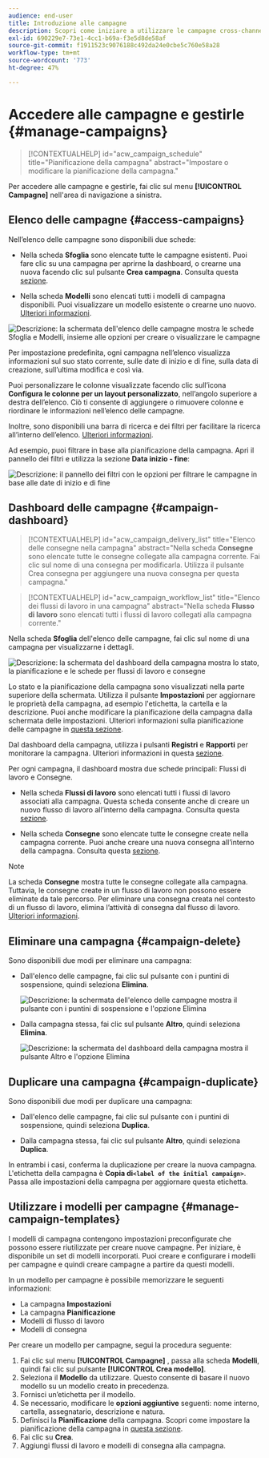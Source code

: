 ```yaml
---
audience: end-user
title: Introduzione alle campagne
description: Scopri come iniziare a utilizzare le campagne cross-channel
exl-id: 690229e7-73e1-4cc1-b69a-f3e5d8de58af
source-git-commit: f1911523c9076188c492da24e0cbe5c760e58a28
workflow-type: tm+mt
source-wordcount: '773'
ht-degree: 47%

---
```


# Accedere alle campagne e gestirle {#manage-campaigns}

>[!CONTEXTUALHELP]
>id="acw_campaign_schedule"
>title="Pianificazione della campagna"
>abstract="Impostare o modificare la pianificazione della campagna."

Per accedere alle campagne e gestirle, fai clic sul menu **[!UICONTROL Campagne]** nell&#39;area di navigazione a sinistra.

## Elenco delle campagne {#access-campaigns}

Nell’elenco delle campagne sono disponibili due schede:

* Nella scheda **Sfoglia** sono elencate tutte le campagne esistenti. Puoi fare clic su una campagna per aprirne la dashboard, o crearne una nuova facendo clic sul pulsante **Crea campagna**. Consulta questa [sezione](create-campaigns.md#create-campaigns).

* Nella scheda **Modelli** sono elencati tutti i modelli di campagna disponibili. Puoi visualizzare un modello esistente o crearne uno nuovo. [Ulteriori informazioni](#manage-campaign-templates).

![Descrizione: la schermata dell&#39;elenco delle campagne mostra le schede Sfoglia e Modelli, insieme alle opzioni per creare o visualizzare le campagne](assets/campaign-list.png)

Per impostazione predefinita, ogni campagna nell’elenco visualizza informazioni sul suo stato corrente, sulle date di inizio e di fine, sulla data di creazione, sull’ultima modifica e così via.

Puoi personalizzare le colonne visualizzate facendo clic sull’icona **Configura le colonne per un layout personalizzato**, nell’angolo superiore a destra dell’elenco. Ciò ti consente di aggiungere o rimuovere colonne e riordinare le informazioni nell’elenco delle campagne.

Inoltre, sono disponibili una barra di ricerca e dei filtri per facilitare la ricerca all’interno dell’elenco. [Ulteriori informazioni](../get-started/user-interface.md#list-screens).

Ad esempio, puoi filtrare in base alla pianificazione della campagna. Apri il pannello dei filtri e utilizza la sezione **Data inizio - fine**:

![Descrizione: il pannello dei filtri con le opzioni per filtrare le campagne in base alle date di inizio e di fine](assets/campaign-filter-on-dates.png)

## Dashboard delle campagne {#campaign-dashboard}

>[!CONTEXTUALHELP]
>id="acw_campaign_delivery_list"
>title="Elenco delle consegne nella campagna"
>abstract="Nella scheda **Consegne** sono elencate tutte le consegne collegate alla campagna corrente. Fai clic sul nome di una consegna per modificarla. Utilizza il pulsante Crea consegna per aggiungere una nuova consegna per questa campagna."

>[!CONTEXTUALHELP]
>id="acw_campaign_workflow_list"
>title="Elenco dei flussi di lavoro in una campagna"
>abstract="Nella scheda **Flusso di lavoro** sono elencati tutti i flussi di lavoro collegati alla campagna corrente."

Nella scheda **Sfoglia** dell&#39;elenco delle campagne, fai clic sul nome di una campagna per visualizzarne i dettagli.

![Descrizione: la schermata del dashboard della campagna mostra lo stato, la pianificazione e le schede per flussi di lavoro e consegne](assets/campaign-dashboard.png)

Lo stato e la pianificazione della campagna sono visualizzati nella parte superiore della schermata. Utilizza il pulsante **Impostazioni** per aggiornare le proprietà della campagna, ad esempio l&#39;etichetta, la cartella e la descrizione. Puoi anche modificare la pianificazione della campagna dalla schermata delle impostazioni. Ulteriori informazioni sulla pianificazione delle campagne in [questa sezione](create-campaigns.md#campaign-schedule).

Dal dashboard della campagna, utilizza i pulsanti **Registri** e **Rapporti** per monitorare la campagna. Ulteriori informazioni in questa [sezione](create-campaigns.md#create-campaigns).

Per ogni campagna, il dashboard mostra due schede principali: Flussi di lavoro e Consegne.

* Nella scheda **Flussi di lavoro** sono elencati tutti i flussi di lavoro associati alla campagna. Questa scheda consente anche di creare un nuovo flusso di lavoro all’interno della campagna. Consulta questa [sezione](create-campaigns.md#create-campaigns).

* Nella scheda **Consegne** sono elencate tutte le consegne create nella campagna corrente. Puoi anche creare una nuova consegna all’interno della campagna. Consulta questa [sezione](create-campaigns.md#create-campaigns).

>[!NOTE]
>
>La scheda **Consegne** mostra tutte le consegne collegate alla campagna. Tuttavia, le consegne create in un flusso di lavoro non possono essere eliminate da tale percorso. Per eliminare una consegna creata nel contesto di un flusso di lavoro, elimina l’attività di consegna dal flusso di lavoro. [Ulteriori informazioni](../msg/gs-messages.md#delivery-delete).

## Eliminare una campagna {#campaign-delete}

Sono disponibili due modi per eliminare una campagna:

* Dall&#39;elenco delle campagne, fai clic sul pulsante con i puntini di sospensione, quindi seleziona **Elimina**.

  ![Descrizione: la schermata dell&#39;elenco delle campagne mostra il pulsante con i puntini di sospensione e l&#39;opzione Elimina](assets/delete-a-campaign-from-list.png)

* Dalla campagna stessa, fai clic sul pulsante **Altro**, quindi seleziona **Elimina**.

  ![Descrizione: la schermata del dashboard della campagna mostra il pulsante Altro e l&#39;opzione Elimina](assets/delete-a-campaign-from-dashboard.png)

## Duplicare una campagna {#campaign-duplicate}

Sono disponibili due modi per duplicare una campagna:

* Dall&#39;elenco delle campagne, fai clic sul pulsante con i puntini di sospensione, quindi seleziona **Duplica**.

* Dalla campagna stessa, fai clic sul pulsante **Altro**, quindi seleziona **Duplica**.

In entrambi i casi, conferma la duplicazione per creare la nuova campagna. L&#39;etichetta della campagna è **Copia di`<label of the initial campaign>`**. Passa alle impostazioni della campagna per aggiornare questa etichetta.

## Utilizzare i modelli per campagne {#manage-campaign-templates}

I modelli di campagna contengono impostazioni preconfigurate che possono essere riutilizzate per creare nuove campagne. Per iniziare, è disponibile un set di modelli incorporati. Puoi creare e configurare i modelli per campagne e quindi creare campagne a partire da questi modelli.

In un modello per campagne è possibile memorizzare le seguenti informazioni:

* La campagna **Impostazioni**
* La campagna **Pianificazione**
* Modelli di flusso di lavoro
* Modelli di consegna

Per creare un modello per campagne, segui la procedura seguente:

1. Fai clic sul menu **[!UICONTROL Campagne]** , passa alla scheda **Modelli**, quindi fai clic sul pulsante **[!UICONTROL Crea modello]**.
1. Seleziona il **Modello** da utilizzare. Questo consente di basare il nuovo modello su un modello creato in precedenza.
1. Fornisci un’etichetta per il modello.
1. Se necessario, modificare le **opzioni aggiuntive** seguenti: nome interno, cartella, assegnatario, descrizione e natura.
1. Definisci la **Pianificazione** della campagna. Scopri come impostare la pianificazione della campagna in [questa sezione](create-campaigns.md#campaign-schedule).
1. Fai clic su **Crea**.
1. Aggiungi flussi di lavoro e modelli di consegna alla campagna.